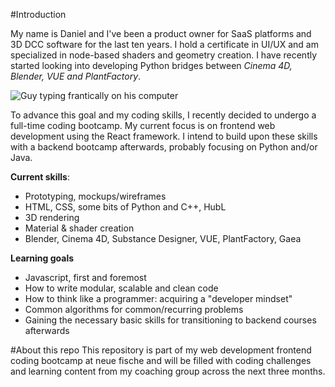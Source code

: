 #Introduction

My name is Daniel and I've been a product owner for SaaS platforms and 3D DCC software for the last ten years. I hold a certificate in UI/UX and am specialized in node-based shaders and geometry creation. I have recently started looking into developing Python bridges between _Cinema 4D, Blender, VUE and PlantFactory_.

![Guy typing frantically on his computer](https://media2.giphy.com/media/v1.Y2lkPTc5MGI3NjExNzg2YnViYXpqb2MzbXV1ZmdkY210dmduZnJhbndrZ2pxbmE2cmJjeCZlcD12MV9pbnRlcm5hbF9naWZfYnlfaWQmY3Q9Zw/bGgsc5mWoryfgKBx1u/giphy.gif)

To advance this goal and my coding skills, I recently decided to undergo a full-time coding bootcamp. My current focus is on frontend web development using the React framework. I intend to build upon these skills with a backend bootcamp afterwards, probably focusing on Python and/or Java.

**Current skills**:
 - Prototyping, mockups/wireframes
 - HTML, CSS, some bits of Python and C++, HubL
 - 3D rendering
 - Material & shader creation
 - Blender, Cinema 4D, Substance Designer, VUE, PlantFactory, Gaea

**Learning goals**
- Javascript, first and foremost
- How to write modular, scalable and clean code
- How to think like a programmer: acquiring a "developer mindset"
- Common algorithms for common/recurring problems
- Gaining the necessary basic skills for transitioning to backend courses afterwards

#About this repo
This repository is part of my web development frontend coding bootcamp at neue fische and will be filled with coding challenges and learning content from my coaching group across the next three months.

